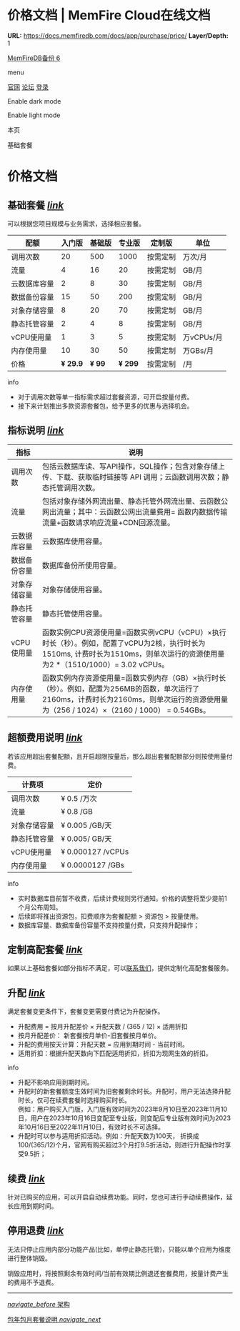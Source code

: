 # 价格文档 | MemFire Cloud在线文档

**URL:** https://docs.memfiredb.com/docs/app/purchase/price/
**Layer/Depth:** 1

[MemFireDB备份 6](/)

menu

[官网](https://memfiredb.com/)
[论坛](https://community.memfiredb.com/)
[登录](https://cloud.memfiredb.com/auth/login)

Enable dark mode

Enable light mode

本页

基础套餐

# 价格文档

## 基础套餐 [*link*](#%e5%9f%ba%e7%a1%80%e5%a5%97%e9%a4%90)

可以根据您项目规模与业务需求，选择相应套餐。

| **配额** | **入门版** | **基础版** | **专业版** | **定制版** | **单位** |
| --- | --- | --- | --- | --- | --- |
| 调用次数 | 20 | 500 | 1000 | 按需定制 | 万次/月 |
| 流量 | 4 | 16 | 20 | 按需定制 | GB/月 |
| 云数据库容量 | 2 | 8 | 30 | 按需定制 | GB/月 |
| 数据备份容量 | 15 | 50 | 200 | 按需定制 | GB/月 |
| 对象存储容量 | 8 | 20 | 70 | 按需定制 | GB/月 |
| 静态托管容量 | 2 | 4 | 8 | 按需定制 | GB/月 |
| vCPU使用量 | 1 | 3 | 5 | 按需定制 | 万vCPUs/月 |
| 内存使用量 | 10 | 30 | 50 | 按需定制 | 万GBs/月 |
| 价格 | **¥ 29.9** | **¥ 99** | **¥ 299** | 按需定制 | /月 |

info

* 对于调用次数等单一指标需求超过套餐资源，可开启按量付费。
* 接下来计划推出多款资源套餐包，给予更多的优惠与选择机会。

## 指标说明 [*link*](#%e6%8c%87%e6%a0%87%e8%af%b4%e6%98%8e)

| **指标** | **说明** |
| --- | --- |
| 调用次数 | 包括云数据库读、写API操作，SQL操作；包含对象存储上传、下载、获取临时链接等 API 调用；云函数调用次数；静态托管调用次数。 |
| 流量 | 包括对象存储外网流出量、静态托管外网流出量、云函数公网出流量；其中：云函数公网出流量费用= 函数内数据传输流量+函数请求响应流量+CDN回源流量。 |
| 云数据库容量 | 云数据库使用容量。 |
| 数据备份容量 | 数据库备份所使用容量。 |
| 对象存储容量 | 对象存储使用容量。 |
| 静态托管容量 | 静态托管使用容量。 |
| vCPU使用量 | 函数实例CPU资源使用量=函数实例vCPU（vCPU）×执行时长（秒）。例如，配置了vCPU为2核，执行时长为1510ms, 计费时长为1510ms，则单次运行的资源使用量为2 \*（1510/1000）= 3.02 vCPUs。 |
| 内存使用量 | 函数实例内存资源使用量=函数实例内存（GB）×执行时长（秒）。例如，配置为256MB的函数，单次运行了2160ms，计费时长为2160ms，则单次运行的资源使用量为（256 / 1024）×（2160 / 1000） = 0.54GBs。 |

## 超额费用说明 [*link*](#%e8%b6%85%e9%a2%9d%e8%b4%b9%e7%94%a8%e8%af%b4%e6%98%8e)

若该应用超出套餐配额，且开启超限按量后，那么超出套餐配额部分则按使用量付费。

| **计费项** | **定价** |
| --- | --- |
| 调用次数 | ¥ 0.5 /万次 |
| 流量 | ¥ 0.8 /GB |
| 对象存储容量 | ¥ 0.005 /GB/天 |
| 静态托管容量 | ¥ 0.005/ GB/天 |
| vCPU使用量 | ¥ 0.000127 /vCPUs |
| 内存使用量 | ¥ 0.0000127 /GBs |

info

* 实时数据库目前暂不收费，后续计费规则另行通知。价格的调整将至少提前1个月公布周知。
* 后续即将推出资源包，扣费顺序为套餐配额 > 资源包 > 按量使用。
* 数据库容量、数据库备份容量不支持按量付费，只支持升配操作；

## 定制高配套餐 [*link*](#%e5%ae%9a%e5%88%b6%e9%ab%98%e9%85%8d%e5%a5%97%e9%a4%90)

如果以上基础套餐如部分指标不满足，可以[联系我们](/docs/contactus/)，提供定制化高配套餐服务。

## 升配 [*link*](#%e5%8d%87%e9%85%8d)

满足套餐变更条件下，套餐变更需要付费记为升配操作。

* 升配费用 = 按月升配差价 × 升配天数 / (365 / 12) × 适用折扣
* 按月升配差价： 新套餐按月单价-旧套餐按月单价。
* 升配的费用按天计算：升配天数 = 应用到期时间 - 当前时间。
* 适用折扣：根据升配天数向下匹配适用折扣，折扣为现网生效的折扣。

info

* 升配不影响应用到期时间。
* 升配时的新套餐额度生效时间为旧套餐剩余时长。升配时，用户无法选择升配时长，仅可在续费套餐时选择购买时长。  
  例如：用户购买入门版，入门版有效时间为2023年9月10日至2023年11月10日，用户在2023年10月16日变配至专业版，则变配后专业版有效时间为2023年10月16日至2022年11月10日，有效时长不可选择。
* 升配时可以参与适用折扣活动。例如：升配天数为100天， 折换成100/(365/12)个月，官网有购买超过3个月打9.5折活动，则进行升配操作时享受9.5折；

## 续费 [*link*](#%e7%bb%ad%e8%b4%b9)

针对已购买的应用，可以开启自动续费功能。同时，您也可进行手动续费操作，延长应用到期时间。

## 停用退费 [*link*](#%e5%81%9c%e7%94%a8%e9%80%80%e8%b4%b9)

无法只停止应用内部分功能产品(比如，单停止静态托管)，只能以单个应用为维度进行整体销毁。

销毁应用时，将按照剩余有效时间/当前有效期比例退还套餐费用，按量计费产生的费用不予退费。

---

[*navigate\_before* 架构](/docs/app/overview/architecture/)

[包年包月套餐说明 *navigate\_next*](/docs/app/purchase/package/)